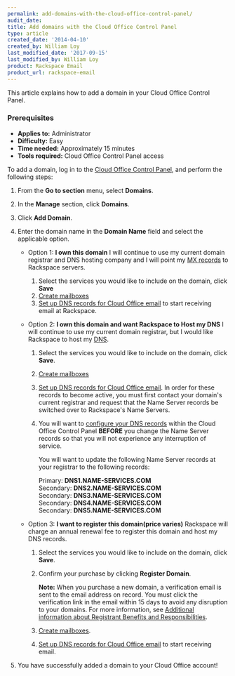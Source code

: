 ```yaml
---
permalink: add-domains-with-the-cloud-office-control-panel/
audit_date:
title: Add domains with the Cloud Office Control Panel
type: article
created_date: '2014-04-10'
created_by: William Loy
last_modified_date: '2017-09-15'
last_modified_by: William Loy
product: Rackspace Email
product_url: rackspace-email
---
```


This article explains how to add a domain in your Cloud Office Control Panel.

### Prerequisites

- **Applies to:** Administrator
- **Difficulty:** Easy
- **Time needed:** Approximately 15 minutes
- **Tools required:**  Cloud Office Control Panel access


To add a domain, log in to the [Cloud Office Control Panel](https://cp.rackspace.com), and perform the following steps:

1.  From the **Go to section** menu, select **Domains**.
2.  In the **Manage** section, click **Domains**.
3. Click **Add Domain**.
4.  Enter the domain name in the **Domain Name** field and select the applicable option.

    - Option 1: **I own this domain** I will continue to use my current domain registrar and DNS hosting company and I will point my [MX records](/how-to/dns-record-definitions) to Rackspace servers.
        1. Select the services you would like to include on the domain, click **Save**
        2. [Create mailboxes](/how-to/add-rackspace-email-mailboxes)
        3. [Set up DNS records for Cloud Office email](/how-to/set-up-dns-records-for-cloud-office-email) to start receiving email at Rackspace.

    - Option 2: **I own this domain and want Rackspace to Host my DNS** I will continue to use my current domain registrar, but I would like Rackspace to host my [DNS](/how-to/set-up-dns-records-for-cloud-office-email).  
        1. Select the services you would like to include on the domain, click **Save**.
        2. [Create mailboxes](/how-to/add-rackspace-email-mailboxes)
        3. [Set up DNS records for Cloud Office email](/how-to/set-up-dns-records-for-cloud-office-email). In order for these records to become active, you must first contact your domain's current registrar and request that the Name Server records be switched over to Rackspace's Name Servers.

        4. You will want to [configure your DNS records](/how-to/set-up-dns-records-for-cloud-office-email) within the Cloud Office Control Panel **BEFORE** you change the Name Server records so that you will not experience any interruption of service.

            You will want to update the following Name Server records at your registrar to the following records:

              Primary: **DNS1.NAME-SERVICES.COM**</br>
            Secondary: **DNS2.NAME-SERVICES.COM**</br>
            Secondary: **DNS3.NAME-SERVICES.COM**</br>
            Secondary: **DNS4.NAME-SERVICES.COM**</br>
            Secondary: **DNS5.NAME-SERVICES.COM**

    - Option 3: **I want to register this domain(price varies)** Rackspace will charge an annual renewal fee to register this domain and host my DNS records.
        1. Select the services you would like to include on the domain, click **Save**.
        2. Confirm your purchase by clicking **Register Domain**.

            **Note:** When you purchase a new domain, a verification email is sent to the email address on record. You must click the verification link in the email within 15 days to avoid any disruption to your domains. For more information, see [Additional information about Registrant Benefits and     Responsibilities](http://www.rackspace.com/information/legal/RAAInfo).

        3. [Create mailboxes](/how-to/add-rackspace-email-mailboxes).
        4. [Set up DNS records for Cloud Office email](/how-to/set-up-dns-records-for-cloud-office-email) to start receiving email.

5. You have successfully added a domain to your Cloud Office account!
